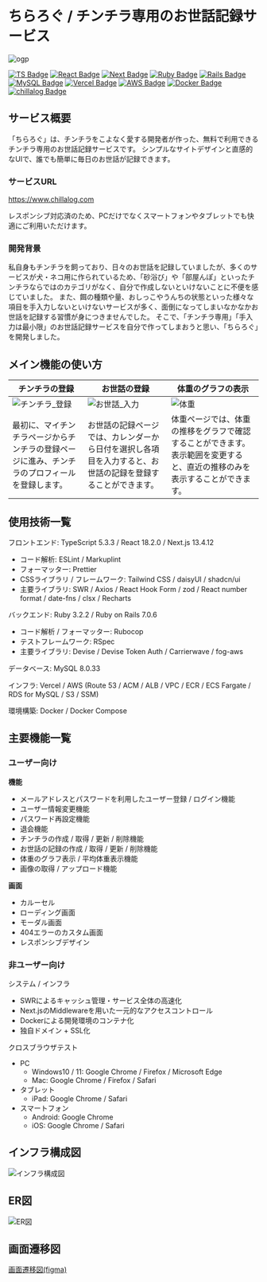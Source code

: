 # ちらろぐ / チンチラ専用のお世話記録サービス
![ogp](https://github.com/ponchoay/chinchilla-web-app/assets/129176088/3a4a024c-9503-4a4e-80f0-109cd068ea71)

[![TS Badge](https://img.shields.io/badge/TypeScript-v5.3.3-%233178C6?logo=TypeScript)](https://www.typescriptlang.org/docs/handbook/release-notes/typescript-5-3.html)
[![React Badge](https://img.shields.io/badge/React-v18.2.0-%2361DAFB?logo=react)](https://react.dev/blog/2022/03/29/react-v18)
[![Next Badge](https://img.shields.io/badge/Next.js-v13.4.12-%23000000?logo=nextdotjs&logoColor=%23000000)](https://nextjs.org/blog/next-13-4)
[![Ruby Badge](https://img.shields.io/badge/Ruby-v3.2.2-%23CC342D?logo=ruby&logoColor=%23CC342D)](https://www.ruby-lang.org/ja/news/2023/03/30/ruby-3-2-2-released)
[![Rails Badge](https://img.shields.io/badge/Ruby%20on%20Rails-v7.0.6-%23D30001?logo=rubyonrails&logoColor=%23D30001)](https://rubyonrails.org/2023/6/29/Rails-7-0-6-has-been-released)
[![MySQL Badge](https://img.shields.io/badge/MySQL-v8.0.33-%234479A1?logo=mysql&logoColor=white)](https://blogs.oracle.com/mysql-jp/post/announcing-mysql-server-8033-jp)
[![Vercel Badge](https://img.shields.io/badge/Vercel-gray?logo=vercel&logoColor=%23000000)](https://vercel.com)
[![AWS Badge](https://img.shields.io/badge/Amazon%20AWS-gray?logo=amazonaws&logoColor=white)](https://aws.amazon.com)
[![Docker Badge](https://img.shields.io/badge/Docker-gray?logo=docker&logoColor=%232496ED)](https://www.docker.com)
[![chillalog Badge](https://img.shields.io/badge/Welcome%20to-%E3%81%A1%E3%82%89%E3%82%8D%E3%81%90-7EC2C2)](https://www.chillalog.com)


## サービス概要
「ちらろぐ」は、チンチラをこよなく愛する開発者が作った、無料で利用できるチンチラ専用のお世話記録サービスです。
シンプルなサイトデザインと直感的なUIで、誰でも簡単に毎日のお世話が記録できます。

### サービスURL
https://www.chillalog.com

レスポンシブ対応済のため、PCだけでなくスマートフォンやタブレットでも快適にご利用いただけます。

### 開発背景
私自身もチンチラを飼っており、日々のお世話を記録していましたが、多くのサービスが犬・ネコ用に作られているため、「砂浴び」や「部屋んぽ」といったチンチラならではのカテゴリがなく、自分で作成しないといけないことに不便を感じていました。
また、餌の種類や量、おしっこやうんちの状態といった様々な項目を手入力しないといけないサービスが多く、面倒になってしまいなかなかお世話を記録する習慣が身につきませんでした。
そこで、「チンチラ専用」「手入力は最小限」のお世話記録サービスを自分で作ってしまおうと思い、「ちらろぐ」を開発しました。

## メイン機能の使い方

| チンチラの登録 | お世話の登録 | 体重のグラフの表示 | 
| ------------- | ------------- | ------------- |
| ![チンチラ_登録](https://github.com/ponchoay/chinchilla-web-app/assets/129176088/01c84972-ec03-475e-ae81-41c2a4dc7780) | ![お世話_入力](https://github.com/ponchoay/chinchilla-web-app/assets/129176088/53d1f662-22dd-469c-9b43-548942559494) | ![体重](https://github.com/ponchoay/chinchilla-web-app/assets/129176088/da0debea-6120-4d81-87f7-f6d7f56d0d61)| 
| 最初に、マイチンチラページからチンチラの登録ページに進み、チンチラのプロフィールを登録します。 | お世話の記録ページでは、カレンダーから日付を選択し各項目を入力すると、お世話の記録を登録することができます。 | 体重ページでは、体重の推移をグラフで確認することができます。表示範囲を変更すると、直近の推移のみを表示することができます。 |





## 使用技術一覧
フロントエンド: TypeScript 5.3.3 / React 18.2.0 / Next.js 13.4.12
- コード解析: ESLint / Markuplint
- フォーマッター: Prettier
- CSSライブラリ / フレームワーク: Tailwind CSS / daisyUI / shadcn/ui
- 主要ライブラリ: SWR / Axios / React Hook Form / zod / React number format / date-fns / clsx / Recharts

バックエンド: Ruby 3.2.2 / Ruby on Rails 7.0.6
- コード解析 / フォーマッター: Rubocop
- テストフレームワーク: RSpec
- 主要ライブラリ: Devise / Devise Token Auth / Carrierwave / fog-aws

データベース: MySQL 8.0.33

インフラ: Vercel / AWS (Route 53 / ACM / ALB / VPC / ECR / ECS Fargate / RDS for MySQL / S3 / SSM)

環境構築: Docker / Docker Compose

## 主要機能一覧
### ユーザー向け
**機能**
- メールアドレスとパスワードを利用したユーザー登録 / ログイン機能
- ユーザー情報変更機能
- パスワード再設定機能
- 退会機能
- チンチラの作成 / 取得 / 更新 / 削除機能
- お世話の記録の作成 / 取得 / 更新 / 削除機能
- 体重のグラフ表示 / 平均体重表示機能
- 画像の取得 / アップロード機能

**画面**
- カルーセル
- ローディング画面
- モーダル画面
- 404エラーのカスタム画面
- レスポンシブデザイン

### 非ユーザー向け
システム / インフラ
- SWRによるキャッシュ管理・サービス全体の高速化
- Next.jsのMiddlewareを用いた一元的なアクセスコントロール
- Dockerによる開発環境のコンテナ化
- 独自ドメイン + SSL化

クロスブラウザテスト
- PC
  - Windows10 / 11: Google Chrome / Firefox / Microsoft Edge
  - Mac: Google Chrome / Firefox / Safari
- タブレット
  - iPad: Google Chrome / Safari
- スマートフォン
  - Android: Google Chrome
  - iOS: Google Chrome / Safari

## インフラ構成図
![インフラ構成図](https://github.com/ponchoay/chinchilla-web-app/assets/129176088/a2ed4ea1-e0d3-4b6a-9e68-d7fb7bbe6863)

## ER図
![ER図](https://github.com/ponchoay/chinchilla-web-app/assets/129176088/bc133f25-2388-41ed-914d-29935aaaba80)

## 画面遷移図
[画面遷移図(figma)](https://www.figma.com/file/Cm1L8lU5WXTJqcbFFbX5du/%E7%94%BB%E9%9D%A2%E9%81%B7%E7%A7%BB%E5%9B%B3-%2F-%E3%81%A1%E3%82%89%E3%82%8D%E3%81%90?type=design&mode=design&t=jePEpb7STl5oCF3v-1)
